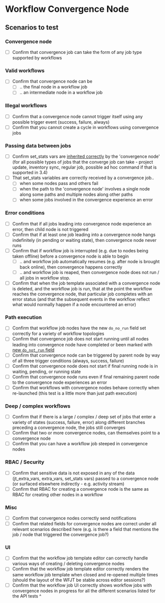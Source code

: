 # Workflow Convergence Node

## Scenarios to test

### Convergence node

- [ ] Confirm that convergence job can take the form of any job type supported by workflows

### Valid workflows

- [ ] Confirm that convergence node can be
	- [ ] .. the final node in a workflow job
	- [ ] .. an intermediate node in a workflow job

### Illegal workflows

- [ ] Confirm that a convergence node cannot trigger itself using any possible trigger event (success, failure, always)
- [ ] Confirm that you cannot create a cycle in workflows using convergence jobs

### Passing data between jobs

- [ ] Confirm set_stats vars are [inherited correctly](https://gist.github.com/jladdjr/fa7acf58f937f4ff5d9475dc31340ade) by the 'convergence node' (for all possible types of jobs that the converge job can take - project update, inventory sync, regular job, possible ad hoc command if that is supported in 3.4)
- [ ] That set_stats variables are correctly received by a convergence job..
	- [ ] when some nodes pass and others fail
	- [ ] when the path to the 'convergence node' involves a single node along some paths and multiple nodes along other paths
	- [ ] when some jobs involved in the convergence experience an error

### Error conditions

- [ ] Confirm that if all jobs leading into convergence node experience an error, then child node is not triggered
- [ ] Confirm that if at least one job leading into a convergence node hangs indefinitely (in pending or waiting state), then convergence node never runs
- [ ] Confirm that if workflow job is interrupted (e.g. due to nodes being taken offline) before a convergence node is able to begin
	- [ ] .. and workflow job automatically resumes (e.g. after node is brought back online), then convergence happens correctly
	- [ ] .. and workflow job is reaped, then convergence node does not run / all jobs in workflow stop.
- [ ] Confirm that when the job template associated with a convergence node is deleted, and the workflow job is run, that at the point the workflow reaches the convergence node, that particular job completes with an error status (and that the subsequent events in the workflow reflect what would normally happen if a node encountered an error)

### Path execution

- [ ] Confirm that workflow job nodes have the new `do_no_run` field set correctly for a variety of workflow topologies
- [ ] Confirm that convergence job does not start running until all nodes leading into convergence node have completed or been marked with [new `do_not_run` field](https://github.com/ansible/awx/pull/2389/files#diff-a81324c523b41de7296fdd5ff9063d10R3867)
- [ ] Confirm that convergence node can be triggered by parent node by way of all three trigger conditions (always, success, failure)
- [ ] Confirm that convergence node does not start if final running node is in waiting, pending, or running state
- [ ] Confirm that convergence node runs even if final remaining parent node to the convergence node experiences an error
- [ ] Confirm that workflows with convergence nodes behave correctly when re-launched (this test is a little more than just path execution)

### Deep / complex workflows
- [ ] Confirm that if there is a large / complex / deep set of jobs that enter a variety of states (success, failure, error) along different branches preceding a convergence node, the jobs still converges
- [ ] Confirm that two or more convergence nodes, can themselves point to a convergence node
- [ ] Confirm that you can have a workflow job steeped in convergence nodes

### RBAC / Security

- [ ] Confirm that sensitive data is not exposed in any of the data (jt_extra_vars, extra_vars, set_stats vars) passed to a convergence node (or surfaced elsewhere indirectly - e.g. activity stream)
- [ ] Confirm that RBAC for creating a convergence node is the same as RBAC for creating other nodes in a workflow

### Misc

- [ ] Confirm that convergence nodes correctly send notifications
- [ ] Confirm that related fields for convergence nodes are correct under all relevant scenarios described here (e.g. is there a field that mentions the job / node that triggered the convergence job?)

### UI
- [ ] Confirm that the workflow job template editor can correctly handle various ways of creating / deleting convergence nodes
- [ ] Confirm that the workflow job template editor correctly renders the same workflow job template when closed and re-opened multiple times (should the layout of the WFJT be stable across editor sessions?)
- [ ] Confirm that the workflow job UI correctly shows workflow jobs with convergence nodes in progress for all the different scenarios listed for the API tests ^
